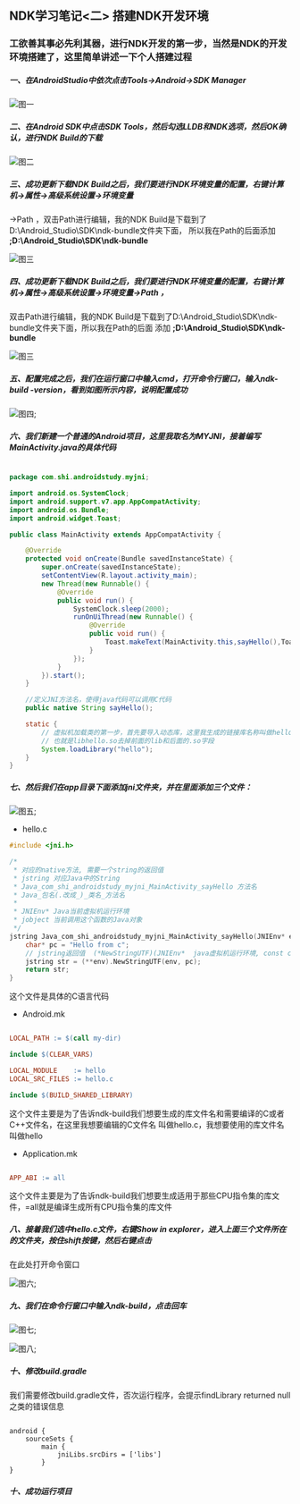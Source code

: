 ## NDK学习笔记<二> 搭建NDK开发环境

### 工欲善其事必先利其器，进行NDK开发的第一步，当然是NDK的开发环境搭建了，这里简单讲述一下个人搭建过程

##### 一、在AndroidStudio中依次点击Tools->Android->SDK Manager

 ![图一](/screens/S2_01.png)

##### 二、在Android SDK中点击SDK Tools，然后勾选LLDB和NDK选项，然后OK确认，进行NDK Build的下载

 ![图二](/screens/S2_02.png)

##### 三、成功更新下载NDK Build之后，我们要进行NDK环境变量的配置，右键计算机->属性->高级系统设置->环境变量
->Path ，双击Path进行编辑，我的NDK Build是下载到了D:\Android_Studio\SDK\ndk-bundle文件夹下面，
所以我在Path的后面添加 **;D:\Android_Studio\SDK\ndk-bundle**

 ![图三](/screens/S2_03.png)

##### 四、成功更新下载NDK Build之后，我们要进行NDK环境变量的配置，右键计算机->属性->高级系统设置->环境变量->Path ，
  双击Path进行编辑，我的NDK Build是下载到了D:\Android_Studio\SDK\ndk-bundle文件夹下面，所以我在Path的后面
  添加 **;D:\Android_Studio\SDK\ndk-bundle**

  ![图三](/screens/S2_03.png)

##### 五、配置完成之后，我们在运行窗口中输入cmd，打开命令行窗口，输入ndk-build -version，看到如图所示内容，说明配置成功

  ![图四](/screens/S2_04.png);

##### 六、我们新建一个普通的Android项目，这里我取名为MYJNI，接着编写MainActivity.java的具体代码

```java

package com.shi.androidstudy.myjni;

import android.os.SystemClock;
import android.support.v7.app.AppCompatActivity;
import android.os.Bundle;
import android.widget.Toast;

public class MainActivity extends AppCompatActivity {

    @Override
    protected void onCreate(Bundle savedInstanceState) {
        super.onCreate(savedInstanceState);
        setContentView(R.layout.activity_main);
        new Thread(new Runnable() {
            @Override
            public void run() {
                SystemClock.sleep(2000);
                runOnUiThread(new Runnable() {
                    @Override
                    public void run() {
                        Toast.makeText(MainActivity.this,sayHello(),Toast.LENGTH_LONG).show();
                    }
                });
            }
        }).start();
    }

    //定义JNI方法名，使得java代码可以调用C代码
    public native String sayHello();

    static {
        // 虚拟机加载类的第一步，首先要导入动态库，这里我生成的链接库名称叫做hello，
        // 也就是libhello.so去掉前面的lib和后面的.so字段
        System.loadLibrary("hello");
    }
}

```


##### 七、然后我们在app目录下面添加**jni文件夹**，并在里面添加三个文件：

![图五](/screens/S2_05.png);

* hello.c
```c
#include <jni.h>

/*
 * 对应的native方法, 需要一个string的返回值
 * jstring 对应Java中的String
 * Java_com_shi_androidstudy_myjni_MainActivity_sayHello 方法名
 * Java_包名(.改成_)_类名_方法名
 *
 * JNIEnv* Java当前虚拟机运行环境
 * jobject 当前调用这个函数的Java对象
 */
jstring Java_com_shi_androidstudy_myjni_MainActivity_sayHello(JNIEnv* env, jobject obj) {
	char* pc = "Hello from c";
	// jstring返回值  (*NewStringUTF)(JNIEnv*  java虚拟机运行环境, const char* C语言中的字符串);
	jstring str = (**env).NewStringUTF(env, pc);
	return str;
}

```

这个文件是具体的C语言代码

* Android.mk
```mk

LOCAL_PATH := $(call my-dir)

include $(CLEAR_VARS)

LOCAL_MODULE    := hello
LOCAL_SRC_FILES := hello.c

include $(BUILD_SHARED_LIBRARY)

```
这个文件主要是为了告诉ndk-build我们想要生成的库文件名和需要编译的C或者C++文件名，在这里我想要编辑的C文件名
叫做hello.c，我想要使用的库文件名叫做hello

* Application.mk

```mk

APP_ABI := all

```
这个文件主要是为了告诉ndk-build我们想要生成适用于那些CPU指令集的库文件，=all就是编译生成所有CPU指令集的库文件

##### 八、接着我们选中hello.c文件，右键Show in explorer，进入上面三个文件所在的文件夹，按住shift按键，然后右键点击
在此处打开命令窗口

![图六](/screens/S2_06.png);

##### 九、我们在命令行窗口中输入ndk-build，点击回车

![图七](/screens/S2_07.png);

![图八](/screens/GIF.gif);

##### 十、修改build.gradle

我们需要修改build.gradle文件，否次运行程序，会提示findLibrary returned null之类的错误信息

```gridle

android {
    sourceSets {
        main {
            jniLibs.srcDirs = ['libs']
        }
}
```

##### 十、成功运行项目















